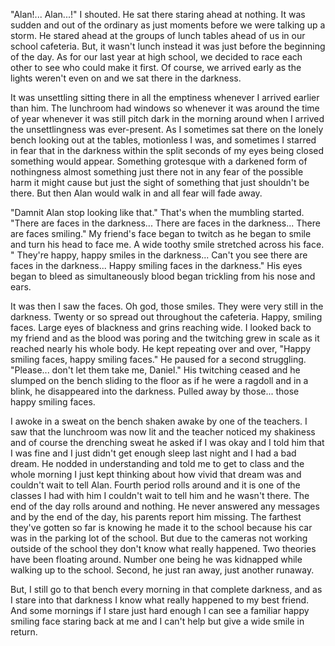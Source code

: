 "Alan!... Alan...!" I shouted. He sat there staring ahead at nothing. It was sudden and out of the ordinary as just moments before we were talking up a storm. He stared ahead at the groups of lunch tables ahead of us in our school cafeteria. But, it wasn't lunch instead it was just before the beginning of the day. As for our last year at high school, we decided to race each other to see who could make it first. Of course, we arrived early as the lights weren't even on and we sat there in the darkness.

It was unsettling sitting there in all the emptiness whenever I arrived earlier than him. The lunchroom had windows so whenever it was around the time of year whenever it was still pitch dark in the morning around when I arrived the unsettlingness was ever-present. As I sometimes sat there on the lonely bench looking out at the tables, motionless I was, and sometimes I starred in fear that in the darkness within the split seconds of my eyes being closed something would appear. Something grotesque with a darkened form of nothingness almost something just there not in any fear of the possible harm it might cause but just the sight of something that just shouldn't be there. But then Alan would walk in and all fear will fade away. 

"Damnit Alan stop looking like that." That's when the mumbling started. "There are faces in the darkness... There are faces in the darkness... There are faces smiling." My friend's face began to twitch as he began to smile and turn his head to face me. A wide toothy smile stretched across his face. " They're happy, happy smiles in the darkness... Can't you see there are faces in the darkness... Happy smiling faces in the darkness." His eyes began to bleed as simultaneously blood began trickling from his nose and ears.

It was then I saw the faces. Oh god, those smiles. They were very still in the darkness. Twenty or so spread out throughout the cafeteria. Happy, smiling faces. Large eyes of blackness and grins reaching wide. I looked back to my friend and as the blood was poring and the twitching grew in scale as it reached nearly his whole body. He kept repeating over and over, "Happy smiling faces, happy smiling faces." He paused for a second struggling. "Please... don't let them take me, Daniel." His twitching ceased and he slumped on the bench sliding to the floor as if he were a ragdoll and in a blink, he disappeared into the darkness. Pulled away by those... those happy smiling faces.

I awoke in a sweat on the bench shaken awake by one of the teachers. I saw that the lunchroom was now lit and the teacher noticed my shakiness and of course the drenching sweat he asked if I was okay and I told him that I was fine and I just didn't get enough sleep last night and I had a bad dream. He nodded in understanding and told me to get to class and the whole morning I just kept thinking about how vivid that dream was and couldn't wait to tell Alan. Fourth period rolls around and it is one of the classes I had with him I couldn't wait to tell him and he wasn't there. The end of the day rolls around and nothing. He never answered any messages and by the end of the day, his parents report him missing. The farthest they've gotten so far is knowing he made it to the school because his car was in the parking lot of the school. But due to the cameras not working outside of the school they don't know what really happened. Two theories have been floating around. Number one being he was kidnapped while walking up to the school. Second, he just ran away, just another runaway. 

But, I still go to that bench every morning in that complete darkness, and as I stare into that darkness I know what really happened to my best friend. And some mornings if I stare just hard enough I can see a familiar happy smiling face staring back at me and I can't help but give a wide smile in return.